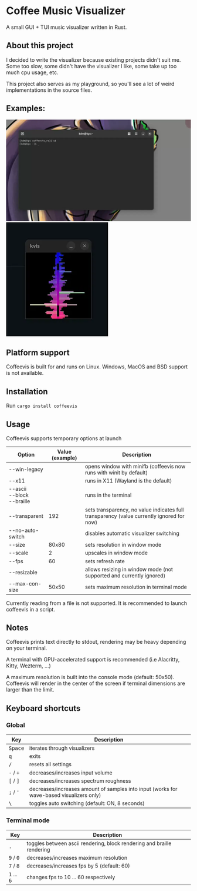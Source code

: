 # Coffee Music Visualizer
A small GUI + TUI music visualizer written in Rust.

## About this project
I decided to write the visualizer because existing projects didn't suit me.
Some too slow, some didn't have the visualizer I like, some take up too much cpu usage, etc.

This project also serves as my playground, so you'll see a lot of weird implementations in the source files.

## Examples:

![console mode](./kvis_preview_2.webp)
![windowed mode](./kvis_preview_1.webp)

## Platform support
Coffeevis is built for and runs on Linux.
Windows, MacOS and BSD support is not available.

## Installation
Run `cargo install coffeevis`

## Usage
Coffeevis supports temporary options at launch

| Option | Value (example) | Description |
| ------ | ------ | ------ |
| --win-legacy |  | opens window with minifb (coffeevis now runs with winit by default) |
| --x11 | | runs in X11 (Wayland is the default) |
| --ascii<br />--block<br />--braille | | runs in the terminal |
| --transparent | 192 | sets transparency, no value indicates full transparency (value currently ignored for now) |
| --no-auto-switch | | disables automatic visualizer switching |
| --size | 80x80 | sets resolution in window mode |
| --scale | 2 | upscales in window mode |
| --fps | 60 | sets refresh rate |
| --resizable | | allows resizing in window mode (not supported and currently ignored) |
| --max-con-size | 50x50 | sets maximum resolution in terminal mode |

Currently reading from a file is not supported. It is recommended to launch coffeevis in a script.

## Notes
Coffeevis prints text directly to stdout, rendering may be heavy depending on your terminal.

A terminal with GPU-accelerated support is recommended (i.e Alacritty, Kitty, Wezterm, ...)

A maximum resolution is built into the console mode (default: 50x50). Coffeevis will render in the center of the screen if terminal dimensions are larger than the limit.

## Keyboard shortcuts

### Global
|  Key | Description |
| ------ | ------ |
| <kbd>Space</kbd> | iterates through visualizers |
| <kbd>q</kbd> | exits |
| <kbd>/</kbd> | resets all settings |
| <kbd>-</kbd> / <kbd>+</kbd> | decreases/increases input volume |
| <kbd>\[</kbd> / <kbd>\]</kbd> | decreases/increases spectrum roughness |
| <kbd>;</kbd> / <kbd>'</kbd> | decreases/increases amount of samples into input (works for wave-based visualizers only) |
| <kbd>\\</bkd> | toggles auto switching (default: ON, 8 seconds) |

### Terminal mode
|  Key | Description |
| ------ | ------ |
| <kbd>.</kbd> | toggles between ascii rendering, block rendering and braille rendering |
| <kbd>9</kbd> / <kbd>0</kbd> | decreases/increases maximum resolution |
| <kbd>7</kbd> / <kbd>8</kbd> | decreases/increases fps by 5 (default: 60) |
| <kbd>1</kbd> ... <kbd>6</kbd> | changes fps to 10 ... 60 respectively |

